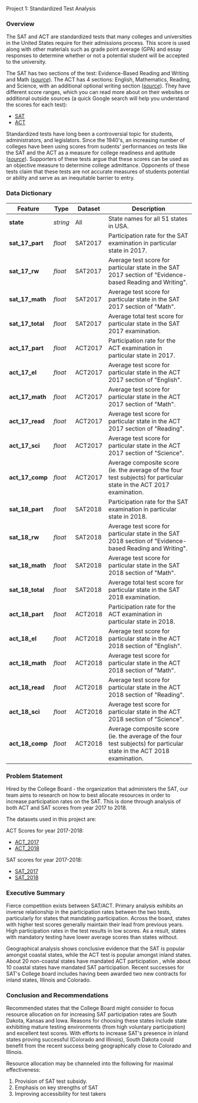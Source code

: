 Project 1: Standardized Test Analysis

### Overview

The SAT and ACT are standardized tests that many colleges and universities in the United States require for their admissions process. This score is used along with other materials such as grade point average (GPA) and essay responses to determine whether or not a potential student will be accepted to the university.

The SAT has two sections of the test: Evidence-Based Reading and Writing and Math ([*source*](https://www.princetonreview.com/college/sat-sections)). The ACT has 4 sections: English, Mathematics, Reading, and Science, with an additional optional writing section ([*source*](https://www.act.org/content/act/en/products-and-services/the-act/scores/understanding-your-scores.html)). They have different score ranges, which you can read more about on their websites or additional outside sources (a quick Google search will help you understand the scores for each test):
* [SAT](https://collegereadiness.collegeboard.org/sat)
* [ACT](https://www.act.org/content/act/en.html)

Standardized tests have long been a controversial topic for students, administrators, and legislators. Since the 1940's, an increasing number of colleges have been using scores from sudents' performances on tests like the SAT and the ACT as a measure for college readiness and aptitude ([*source*](https://www.minotdailynews.com/news/local-news/2017/04/a-brief-history-of-the-sat-and-act/)). Supporters of these tests argue that these scores can be used as an objective measure to determine college admittance. Opponents of these tests claim that these tests are not accurate measures of students potential or ability and serve as an inequitable barrier to entry.

### Data Dictionary

|Feature|Type|Dataset|Description|
|---|---|---|---|
|**state**|*string*|All|State names for all 51 states in USA.|
|**sat_17_part**|*float*|SAT2017|Participation rate for the SAT examination in particular state in 2017.|
|**sat_17_rw**|*float*|SAT2017|Average test score for particular state in the SAT 2017 section of "Evidence-based Reading and Writing".|
|**sat_17_math**|*float*|SAT2017|Average test score for particular state in the SAT 2017 section of "Math".|
|**sat_17_total**|*float*|SAT2017|Average total test score for particular state in the SAT 2017 examination.|
|**act_17_part**|*float*|ACT2017|Participation rate for the ACT examination in particular state in 2017.|
|**act_17_el**|*float*|ACT2017|Average test score for particular state in the ACT 2017 section of "English".|
|**act_17_math**|*float*|ACT2017|Average test score for particular state in the ACT 2017 section of "Math".|
|**act_17_read**|*float*|ACT2017|Average test score for particular state in the ACT 2017 section of "Reading".|
|**act_17_sci**|*float*|ACT2017|Average test score for particular state in the ACT 2017 section of "Science".|
|**act_17_comp**|*float*|ACT2017|Average composite score (ie. the average of the four test subjects) for particular state in the ACT 2017 examination.|
|**sat_18_part**|*float*|SAT2018|Participation rate for the SAT examination in particular state in 2018.|
|**sat_18_rw**|*float*|SAT2018|Average test score for particular state in the SAT 2018 section of "Evidence-based Reading and Writing".|
|**sat_18_math**|*float*|SAT2018|Average test score for particular state in the SAT 2018 section of "Math".|
|**sat_18_total**|*float*|SAT2018|Average total test score for particular state in the SAT 2018 examination.|
|**act_18_part**|*float*|ACT2018|Participation rate for the ACT examination in particular state in 2018.|
|**act_18_el**|*float*|ACT2018|Average test score for particular state in the ACT 2018 section of "English".|
|**act_18_math**|*float*|ACT2018|Average test score for particular state in the ACT 2018 section of "Math".|
|**act_18_read**|*float*|ACT2018|Average test score for particular state in the ACT 2018 section of "Reading".|
|**act_18_sci**|*float*|ACT2018|Average test score for particular state in the ACT 2018 section of "Science".|
|**act_18_comp**|*float*|ACT2018|Average composite score (ie. the average of the four test subjects) for particular state in the ACT 2018 examination.|

### Problem Statement

Hired by the College Board - the organization that administers the SAT, our team aims to research on how to best allocate resources in order to increase participation rates on the SAT. This is done through analysis of both ACT and SAT scores from year 2017 to 2018.

The datasets used in this project are:

ACT Scores for year 2017-2018:
- [ACT_2017](https://blog.prepscholar.com/act-scores-by-state-averages-highs-and-lows)
- [ACT_2018](https://nces.ed.gov/programs/digest/d18/tables/dt18_226.60.asp)

SAT scores for year 2017-2018:
- [SAT_2017](https://blog.collegevine.com/here-are-the-average-sat-scores-by-state/)
- [SAT_2018](https://blog.collegevine.com/here-are-the-average-sat-scores-by-state/)

### Executive Summary 

Fierce competition exists between SAT/ACT. Primary analysis exhibits an inverse relationship in the participation rates between the two tests, particularly for states that mandating participation. Across the board, states with higher test scores generally maintain their lead from previous years. High participation rates in the test results in low scores. As a result, states with mandatory testing have lower average scores than states without.

Geographical analysis shows conclusive evidence that the SAT is popular amongst coastal states, while the ACT test is popular amongst inland states. About 20 non-coastal states have mandated ACT participation , while about 10 coastal states have mandated SAT participation. Recent successes for SAT's College board includes having been awarded two new contracts for inland states, Illinois and Colorado.

### Conclusion and Recommendations

Recommended states that the College Board might consider to focus resource allocation on for increasing SAT participation rates are South Dakota, Kansas and Iowa. Reasons for choosing these states include state exhibiting mature testing environments (from high voluntary participation) and excellent test scores. With efforts to increase SAT's presence in inland states proving successful (Colorado and Illinois), South Dakota could benefit from the recent success being geographically close to Colorado and Illinois.

Resource allocation may be channeled into the following for maximal effectiveness: 
1. Provision of SAT test subsidy.
2. Emphasis on key strengths of SAT
3. Improving accessibility for test takers


